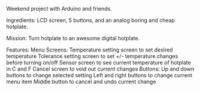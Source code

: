 Weekend project with Arduino and friends.

Ingredients: LCD screen, 5 buttons, and an analog boring and cheap hotplate.

Mission:
  Turn hotplate to an awesome digital hotplate.

Features:
  Menu Screens:
    Temperature setting screen to set desired temperature
    Tolerance setting screen to set +/- temperature changes before turning on/off
    Sensor screen to see current temperature of hotplate in C and F
    Cancel screen to void out current changes
  Buttons:
    Up and down buttons to change selected setting
    Left and right buttons to change current menu item
    Middle button to cancel and undo current change